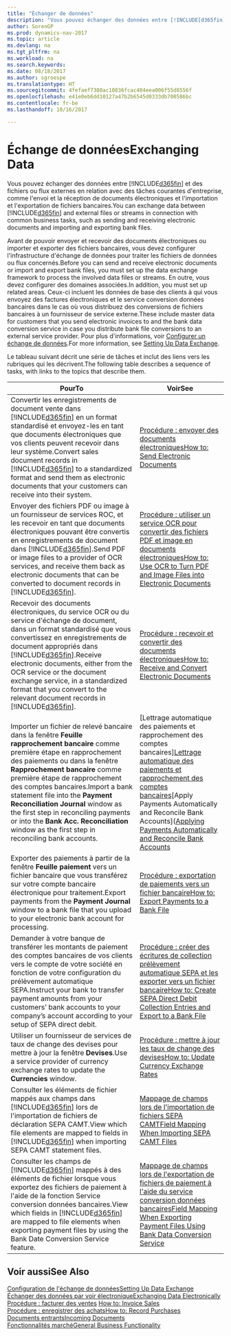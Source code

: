 ```yaml
---
title: "Échanger de données"
description: "Vous pouvez échanger des données entre [!INCLUDE[d365fin](includes/d365fin_md.md)] et des fichiers ou flux externes en relation avec des tâches courantes d'entreprise, comme l'envoi et la réception de documents électroniques et l'importation et l'exportation de fichiers bancaires."
author: SorenGP
ms.prod: dynamics-nav-2017
ms.topic: article
ms.devlang: na
ms.tgt_pltfrm: na
ms.workload: na
ms.search.keywords: 
ms.date: 08/18/2017
ms.author: sgroespe
ms.translationtype: HT
ms.sourcegitcommit: 4fefaef7380ac10836fcac404eea006f55d8556f
ms.openlocfilehash: e41e0eb6dd10127a47b2b6545d0333db700586bc
ms.contentlocale: fr-be
ms.lasthandoff: 10/16/2017

---
```

# <a name="exchanging-data"></a><span data-ttu-id="0e39c-103">Échange de données</span><span class="sxs-lookup"><span data-stu-id="0e39c-103">Exchanging Data</span></span>
<span data-ttu-id="0e39c-104">Vous pouvez échanger des données entre [!INCLUDE[d365fin](includes/d365fin_md.md)] et des fichiers ou flux externes en relation avec des tâches courantes d'entreprise, comme l'envoi et la réception de documents électroniques et l'importation et l'exportation de fichiers bancaires.</span><span class="sxs-lookup"><span data-stu-id="0e39c-104">You can exchange data between [!INCLUDE[d365fin](includes/d365fin_md.md)] and external files or streams in connection with common business tasks, such as sending and receiving electronic documents and importing and exporting bank files.</span></span>  

<span data-ttu-id="0e39c-105">Avant de pouvoir envoyer et recevoir des documents électroniques ou importer et exporter des fichiers bancaires, vous devez configurer l'infrastructure d'échange de données pour traiter les fichiers de données ou flux concernés.</span><span class="sxs-lookup"><span data-stu-id="0e39c-105">Before you can send and receive electronic documents or import and export bank files, you must set up the data exchange framework to process the involved data files or streams.</span></span> <span data-ttu-id="0e39c-106">En outre, vous devez configurer des domaines associées.</span><span class="sxs-lookup"><span data-stu-id="0e39c-106">In addition, you must set up related areas.</span></span> <span data-ttu-id="0e39c-107">Ceux-ci incluent les données de base des clients à qui vous envoyez des factures électroniques et le service conversion données bancaires dans le cas où vous distribuez des conversions de fichiers bancaires à un fournisseur de service externe.</span><span class="sxs-lookup"><span data-stu-id="0e39c-107">These include master data for customers that you send electronic invoices to and the bank data conversion service in case you distribute bank file conversions to an external service provider.</span></span> <span data-ttu-id="0e39c-108">Pour plus d'informations, voir [Configurer un échange de données](across-set-up-data-exchange.md).</span><span class="sxs-lookup"><span data-stu-id="0e39c-108">For more information, see [Setting Up Data Exchange](across-set-up-data-exchange.md).</span></span>  

 <span data-ttu-id="0e39c-109">Le tableau suivant décrit une série de tâches et inclut des liens vers les rubriques qui les décrivent.</span><span class="sxs-lookup"><span data-stu-id="0e39c-109">The following table describes a sequence of tasks, with links to the topics that describe them.</span></span>  

|<span data-ttu-id="0e39c-110">**Pour**</span><span class="sxs-lookup"><span data-stu-id="0e39c-110">**To**</span></span>|<span data-ttu-id="0e39c-111">**Voir**</span><span class="sxs-lookup"><span data-stu-id="0e39c-111">**See**</span></span>|  
|------------|-------------|  
|<span data-ttu-id="0e39c-112">Convertir les enregistrements de document vente dans [!INCLUDE[d365fin](includes/d365fin_md.md)] en un format standardisé et envoyez\-les en tant que documents électroniques que vos clients peuvent recevoir dans leur système.</span><span class="sxs-lookup"><span data-stu-id="0e39c-112">Convert sales document records in [!INCLUDE[d365fin](includes/d365fin_md.md)] to a standardized format and send them as electronic documents that your customers can receive into their system.</span></span>|[<span data-ttu-id="0e39c-113">Procédure : envoyer des documents électroniques</span><span class="sxs-lookup"><span data-stu-id="0e39c-113">How to: Send Electronic Documents</span></span>](sales-how-to-send-electronic-documents.md)|  
|<span data-ttu-id="0e39c-114">Envoyer des fichiers PDF ou image à un fournisseur de services ROC, et les recevoir en tant que documents électroniques pouvant être convertis en enregistrements de document dans [!INCLUDE[d365fin](includes/d365fin_md.md)].</span><span class="sxs-lookup"><span data-stu-id="0e39c-114">Send PDF or image files to a provider of OCR services, and receive them back as electronic documents that can be converted to document records in [!INCLUDE[d365fin](includes/d365fin_md.md)].</span></span>|[<span data-ttu-id="0e39c-115">Procédure : utiliser un service OCR pour convertir des fichiers PDF et image en documents électroniques</span><span class="sxs-lookup"><span data-stu-id="0e39c-115">How to: Use OCR to Turn PDF and Image Files into Electronic Documents</span></span>](across-how-use-ocr-pdf-images-files.md)|  
|<span data-ttu-id="0e39c-116">Recevoir des documents électroniques, du service OCR ou du service d'échange de document, dans un format standardisé que vous convertissez en enregistrements de document appropriés dans [!INCLUDE[d365fin](includes/d365fin_md.md)].</span><span class="sxs-lookup"><span data-stu-id="0e39c-116">Receive electronic documents, either from the OCR service or the document exchange service, in a standardized format that you convert to the relevant document records in [!INCLUDE[d365fin](includes/d365fin_md.md)].</span></span>|[<span data-ttu-id="0e39c-117">Procédure : recevoir et convertir des documents électroniques</span><span class="sxs-lookup"><span data-stu-id="0e39c-117">How to: Receive and Convert Electronic Documents</span></span>](purchasing-how-to-receive-and-convert-electronic-documents.md)|  
|<span data-ttu-id="0e39c-118">Importer un fichier de relevé bancaire dans la fenêtre **Feuille rapprochement bancaire** comme première étape en rapprochement des paiements ou dans la fenêtre **Rapprochement bancaire** comme première étape de rapprochement des comptes bancaires.</span><span class="sxs-lookup"><span data-stu-id="0e39c-118">Import a bank statement file into the **Payment Reconciliation Journal** window as the first step in reconciling payments or into the **Bank Acc. Reconciliation** window as the first step in reconciling bank accounts.</span></span>|<span data-ttu-id="0e39c-119">[Lettrage automatique des paiements et rapprochement des comptes bancaires][Lettrage automatique des paiements et rapprochement des comptes bancaires](receivables-apply-payments-auto-reconcile-bank-accounts.md)</span><span class="sxs-lookup"><span data-stu-id="0e39c-119">[Apply Payments Automatically and Reconcile Bank Accounts]([Applying Payments Automatically and Reconcile Bank Accounts](receivables-apply-payments-auto-reconcile-bank-accounts.md)</span></span>|  
|<span data-ttu-id="0e39c-120">Exporter des paiements à partir de la fenêtre **Feuille paiement** vers un fichier bancaire que vous transférez sur votre compte bancaire électronique pour traitement.</span><span class="sxs-lookup"><span data-stu-id="0e39c-120">Export payments from the **Payment Journal** window to a bank file that you upload to your electronic bank account for processing.</span></span>|[<span data-ttu-id="0e39c-121">Procédure : exportation de paiements vers un fichier bancaire</span><span class="sxs-lookup"><span data-stu-id="0e39c-121">How to: Export Payments to a Bank File</span></span>](payables-how-export-payments-bank-file.md)|  
|<span data-ttu-id="0e39c-122">Demander à votre banque de transférer les montants de paiement des comptes bancaires de vos clients vers le compte de votre société en fonction de votre configuration du prélèvement automatique SEPA.</span><span class="sxs-lookup"><span data-stu-id="0e39c-122">Instruct your bank to transfer payment amounts from your customers’ bank accounts to your company’s account according to your setup of SEPA direct debit.</span></span>|[<span data-ttu-id="0e39c-123">Procédure : créer des écritures de collection prélèvement automatique SEPA et les exporter vers un fichier bancaire</span><span class="sxs-lookup"><span data-stu-id="0e39c-123">How to: Create SEPA Direct Debit Collection Entries and Export to a Bank File</span></span>](finance-how-create-sepa-direct-debit-collection-entries-export-bank-file.md)|  
|<span data-ttu-id="0e39c-124">Utiliser un fournisseur de services de taux de change des devises pour mettre à jour la fenêtre **Devises**.</span><span class="sxs-lookup"><span data-stu-id="0e39c-124">Use a service provider of currency exchange rates to update the **Currencies** window.</span></span>|[<span data-ttu-id="0e39c-125">Procédure : mettre à jour les taux de change des devises</span><span class="sxs-lookup"><span data-stu-id="0e39c-125">How to: Update Currency Exchange Rates</span></span>](finance-how-update-currencies.md)|  
|<span data-ttu-id="0e39c-126">Consulter les éléments de fichier mappés aux champs dans [!INCLUDE[d365fin](includes/d365fin_md.md)] lors de l'importation de fichiers de déclaration SEPA CAMT.</span><span class="sxs-lookup"><span data-stu-id="0e39c-126">View which file elements are mapped to fields in [!INCLUDE[d365fin](includes/d365fin_md.md)] when importing SEPA CAMT statement files.</span></span>|[<span data-ttu-id="0e39c-127">Mappage de champs lors de l'importation de fichiers SEPA CAMT</span><span class="sxs-lookup"><span data-stu-id="0e39c-127">Field Mapping When Importing SEPA CAMT Files</span></span>](across-field-mapping-when-importing-sepa-camt-files.md)|  
|<span data-ttu-id="0e39c-128">Consulter les champs de [!INCLUDE[d365fin](includes/d365fin_md.md)] mappés à des éléments de fichier lorsque vous exportez des fichiers de paiement à l'aide de la fonction Service conversion données bancaires.</span><span class="sxs-lookup"><span data-stu-id="0e39c-128">View which fields in [!INCLUDE[d365fin](includes/d365fin_md.md)] are mapped to file elements when exporting payment files by using the Bank Date Conversion Service feature.</span></span>|[<span data-ttu-id="0e39c-129">Mappage de champs lors de l'exportation de fichiers de paiement à l'aide du service conversion données bancaires</span><span class="sxs-lookup"><span data-stu-id="0e39c-129">Field Mapping When Exporting Payment Files Using Bank Data Conversion Service</span></span>](across-field-mapping-when-exporting-payment-files-using-bank-data-conversion-service.md)|  

## <a name="see-also"></a><span data-ttu-id="0e39c-130">Voir aussi</span><span class="sxs-lookup"><span data-stu-id="0e39c-130">See Also</span></span>  
[<span data-ttu-id="0e39c-131">Configuration de l'échange de données</span><span class="sxs-lookup"><span data-stu-id="0e39c-131">Setting Up Data Exchange</span></span>](across-set-up-data-exchange.md)  
[<span data-ttu-id="0e39c-132">Échanger des données par voir électronique</span><span class="sxs-lookup"><span data-stu-id="0e39c-132">Exchanging Data Electronically</span></span>](across-data-exchange.md)  
<span data-ttu-id="0e39c-133">[Procédure : facturer des ventes](sales-how-invoice-sales.md) </span><span class="sxs-lookup"><span data-stu-id="0e39c-133">[How to: Invoice Sales](sales-how-invoice-sales.md) </span></span>  
[<span data-ttu-id="0e39c-134">Procédure : enregistrer des achats</span><span class="sxs-lookup"><span data-stu-id="0e39c-134">How to: Record Purchases</span></span>](purchasing-how-record-purchases.md)  
[<span data-ttu-id="0e39c-135">Documents entrants</span><span class="sxs-lookup"><span data-stu-id="0e39c-135">Incoming Documents</span></span>](across-income-documents.md)  
[<span data-ttu-id="0e39c-136">Fonctionnalités marché</span><span class="sxs-lookup"><span data-stu-id="0e39c-136">General Business Functionality</span></span>](ui-across-business-areas.md)  

